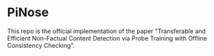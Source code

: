 # PiNose
This repo is the official implementation of the paper "Transferable and Efficient Non-Factual Content Detection via Probe Training with Offline Consistency Checking".
